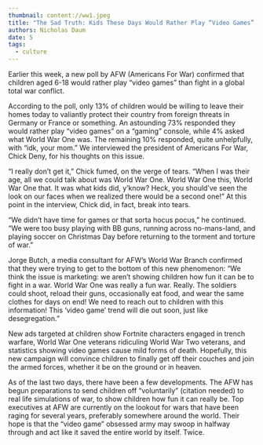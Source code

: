 ```yaml
---
thumbnail: content://ww1.jpeg
title: "The Sad Truth: Kids These Days Would Rather Play “Video Games” Than Volunteer For World War One"
authors: Nicholas Daum
date: 5
tags:
  - culture
---
```


Earlier this week, a new poll by AFW (Americans For War) confirmed that children aged 6-18 would rather play “video games” than fight in a global total war conflict. 

According to the poll, only 13% of children would be willing to leave their homes today to valiantly protect their country from foreign threats in Germany or France or something. An astounding 73% responded they would rather play “video games” on a “gaming” console, while 4% asked what World War One was. The remaining 10% responded, quite unhelpfully, with “idk, your mom.” We interviewed the president of Americans For War, Chick Deny, for his thoughts on this issue.

“I really don’t get it,” Chick fumed, on the verge of tears. “When I was their age, all we could talk about was World War One. World War One this, World War One that. It was what kids did, y’know? Heck, you should’ve seen the look on our faces when we realized there would be a second one!” At this point in the interview, Chick did, in fact, break into tears. 

“We didn’t have time for games or that sorta hocus pocus,” he continued. “We were too busy playing with BB guns, running across no-mans-land, and playing soccer on Christmas Day before returning to the torment and torture of war.”

Jorge Butch, a media consultant for AFW’s World War Branch confirmed that they were trying to get to the bottom of this new phenomenon: “We think the issue is marketing: we aren’t showing children how fun it can be to fight in a war. World War One was really a fun war. Really. The soldiers could shoot, reload their guns, occasionally eat food, and wear the same clothes for days on end! We need to reach out to children with this information! This ‘video game’ trend will die out soon, just like desegregation.”

New ads targeted at children show Fortnite characters engaged in trench warfare, World War One veterans ridiculing World War Two veterans, and statistics showing video games cause mild forms of death. Hopefully, this new campaign will convince children to finally get off their couches and join the armed forces, whether it be on the ground or in heaven. 

As of the last two days, there have been a few developments. The AFW has begun preparations to send children off “voluntarily” (citation needed) to real life simulations of war, to show children how fun it can really be. Top executives at AFW are currently on the lookout for wars that have been raging for several years, preferably somewhere around the world. Their hope is that the “video game” obsessed army may swoop in halfway through and act like it saved the entire world by itself. Twice.
